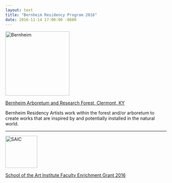 ```yaml
---
layout: text
title: "Bernheim Residency Program 2016"
date: 2016-11-14 17:00:00 -0600
---
```


<img src="{{ site.baseurl }}/assets/images/news/bernheim.png" alt="Bernheim" width="200">

<a class="type-link type-link--underline" href="http://bernheim.org/programs/arts-in-nature-program/the-four-art-programs-of-bernheim/the-artist-in-residence-program/">Bernheim Arboretum and Research Forest, Clermont, KY</a>

Bernheim Residency Artists work within the forest and/or arboretum to create works that are inspired by and potentially installed in the natural world.

---

<img src="{{ site.baseurl }}/assets/images/news/saic.png" alt="SAIC" width="100">

<a class="type-link type-link--underline" href="http://www.saic.edu/faculty/residenciesandgrants/facultyenrichmentgrants/">School of the Art Institute Faculty Enrichment Grant 2016</a>
